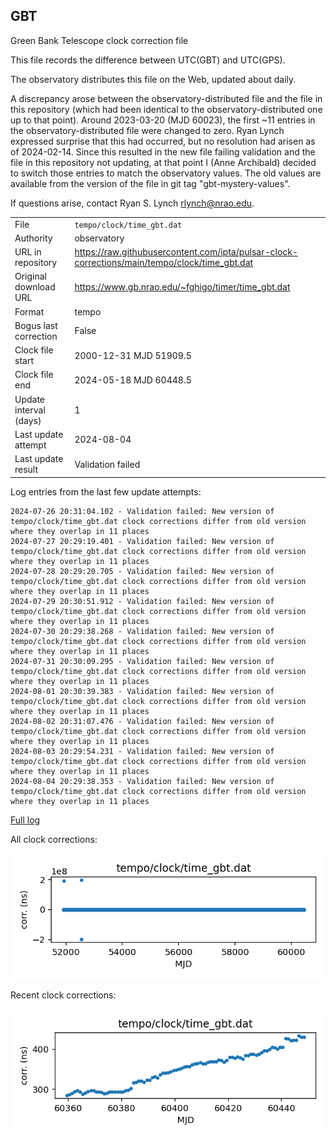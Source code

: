 
## GBT

Green Bank Telescope clock correction file

This file records the difference between UTC(GBT) and UTC(GPS).

The observatory distributes this file on the Web, updated about daily.

A discrepancy arose between the observatory-distributed file and the
file in this repository (which had been identical to the 
observatory-distributed one up to that point). Around 
2023-03-20 (MJD 60023), the first ~11 entries in the 
observatory-distributed file were changed to zero.
Ryan Lynch expressed surprise that this had occurred, but no
resolution had arisen as of 2024-02-14. Since this resulted in
the new file failing validation and the file in this repository
not updating, at that point I (Anne Archibald) decided to
switch those entries to match the observatory values. The old values
are available from the version of the file in git tag 
"gbt-mystery-values".

If questions arise, contact Ryan S. Lynch <rlynch@nrao.edu>.

|     |     |
|:--- |:--- |
| File | `tempo/clock/time_gbt.dat` |
| Authority | observatory |
| URL in repository | <https://raw.githubusercontent.com/ipta/pulsar-clock-corrections/main/tempo/clock/time_gbt.dat> |
| Original download URL | <https://www.gb.nrao.edu/~fghigo/timer/time_gbt.dat> |
| Format | tempo |
| Bogus last correction | False |
| Clock file start | 2000-12-31 MJD 51909.5 |
| Clock file end | 2024-05-18 MJD 60448.5 |
| Update interval (days) | 1 |
| Last update attempt | 2024-08-04 |
| Last update result | Validation failed |

Log entries from the last few update attempts:
```
2024-07-26 20:31:04.102 - Validation failed: New version of tempo/clock/time_gbt.dat clock corrections differ from old version where they overlap in 11 places
2024-07-27 20:29:19.401 - Validation failed: New version of tempo/clock/time_gbt.dat clock corrections differ from old version where they overlap in 11 places
2024-07-28 20:29:20.705 - Validation failed: New version of tempo/clock/time_gbt.dat clock corrections differ from old version where they overlap in 11 places
2024-07-29 20:30:51.912 - Validation failed: New version of tempo/clock/time_gbt.dat clock corrections differ from old version where they overlap in 11 places
2024-07-30 20:29:38.268 - Validation failed: New version of tempo/clock/time_gbt.dat clock corrections differ from old version where they overlap in 11 places
2024-07-31 20:30:09.295 - Validation failed: New version of tempo/clock/time_gbt.dat clock corrections differ from old version where they overlap in 11 places
2024-08-01 20:30:39.383 - Validation failed: New version of tempo/clock/time_gbt.dat clock corrections differ from old version where they overlap in 11 places
2024-08-02 20:31:07.476 - Validation failed: New version of tempo/clock/time_gbt.dat clock corrections differ from old version where they overlap in 11 places
2024-08-03 20:29:54.231 - Validation failed: New version of tempo/clock/time_gbt.dat clock corrections differ from old version where they overlap in 11 places
2024-08-04 20:29:38.353 - Validation failed: New version of tempo/clock/time_gbt.dat clock corrections differ from old version where they overlap in 11 places
```
[Full log](https://raw.githubusercontent.com/ipta/pulsar-clock-corrections/main/log/tempo/clock/time_gbt.dat.log)


All clock corrections:

![plot of all clock corrections](time_gbt.dat.png "All corrections")

Recent clock corrections:

![plot of recent clock corrections](time_gbt.dat.short.png "Recent corrections")


